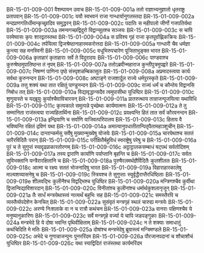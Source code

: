 BR-15-01-009-001	वैशम्पायन उवाच
BR-15-01-009-001a	ततो राज्ञाभ्यनुज्ञातो धृतराष्ट्रः प्रतापवान्
BR-15-01-009-001c	ययौ स्वभवनं राजा गान्धार्यानुगतस्तदा
BR-15-01-009-002a	मन्दप्राणगतिर्धीमान्कृच्छ्रादिव समुद्धरन्
BR-15-01-009-002c	पदातिः स महीपालो जीर्णो गजपतिर्यथा
BR-15-01-009-003a	तमन्वगच्छद्विदुरो विद्वान्सूतश्च सञ्जयः
BR-15-01-009-003c	स चापि परमेष्वासः कृपः शारद्वतस्तथा
BR-15-01-009-004a	स प्रविश्य गृहं राजा कृतपूर्वाह्णिकक्रियः
BR-15-01-009-004c	तर्पयित्वा द्विजश्रेष्ठानाहारमकरोत्तदा
BR-15-01-009-005a	गान्धारी चैव धर्मज्ञा कुन्त्या सह मनस्विनी
BR-15-01-009-005c	वधूभिरुपचारेण पूजिताभुङ्क्त भारत
BR-15-01-009-006a	कृताहारं कृताहाराः सर्वे ते विदुरादयः
BR-15-01-009-006c	पाण्डवाश्च कुरुश्रेष्ठमुपातिष्ठन्त तं नृपम्
BR-15-01-009-007a	ततोऽब्रवीन्महाराज कुन्तीपुत्रमुपह्वरे
BR-15-01-009-007c	निषण्णं पाणिना पृष्ठे संस्पृशन्नम्बिकासुतः
BR-15-01-009-008a	अप्रमादस्त्वया कार्यः सर्वथा कुरुनन्दन
BR-15-01-009-008c	अष्टाङ्गे राजशार्दूल राज्ये धर्मपुरस्कृते
BR-15-01-009-009a	तत्तु शक्यं यथा तात रक्षितुं पाण्डुनन्दन
BR-15-01-009-009c	राज्यं धर्मं च कौन्तेय विद्वानसि निबोध तत्
BR-15-01-009-010a	विद्यावृद्धान्सदैव त्वमुपासीथा युधिष्ठिर
BR-15-01-009-010c	शृणुयास्ते च यद्ब्रूयुः कुर्याश्चैवाविचारयन्
BR-15-01-009-011a	प्रातरुत्थाय तान्राजन्पूजयित्वा यथाविधि
BR-15-01-009-011c	कृत्यकाले समुत्पन्ने पृच्छेथाः कार्यमात्मनः
BR-15-01-009-012a	ते तु सम्मानिता राजंस्त्वया राज्यहितार्थिना
BR-15-01-009-012c	प्रवक्ष्यन्ति हितं तात सर्वं कौरवनन्दन
BR-15-01-009-013a	इन्द्रियाणि च सर्वाणि वाजिवत्परिपालय
BR-15-01-009-013c	हिताय वै भविष्यन्ति रक्षितं द्रविणं यथा
BR-15-01-009-014a	अमात्यानुपधातीतान्पितृपैतामहाञ्शुचीन्
BR-15-01-009-014c	दान्तान्कर्मसु सर्वेषु मुख्यान्मुख्येषु योजयेः
BR-15-01-009-015a	चारयेथाश्च सततं चारैरविदितैः परान्
BR-15-01-009-015c	परीक्षितैर्बहुविधं स्वराष्ट्रेषु परेषु च
BR-15-01-009-016a	पुरं च ते सुगुप्तं स्याद्दृढप्राकारतोरणम्
BR-15-01-009-016c	अट्टाट्टालकसम्बाधं षट्पथं सर्वतोदिशम्
BR-15-01-009-017a	तस्य द्वाराणि कार्याणि पर्याप्तानि बृहन्ति च
BR-15-01-009-017c	सर्वतः सुविभक्तानि यन्त्रैरारक्षितानि च
BR-15-01-009-018a	पुरुषैरलमर्थज्ञैर्विदितैः कुलशीलतः
BR-15-01-009-018c	आत्मा च रक्ष्यः सततं भोजनादिषु भारत
BR-15-01-009-019a	विहाराहारकालेषु माल्यशय्यासनेषु च
BR-15-01-009-019c	स्त्रियश्च ते सुगुप्ताः स्युर्वृद्धैराप्तैरधिष्ठिताः
BR-15-01-009-019e	शीलवद्भिः कुलीनैश्च विद्वद्भिश्च युधिष्ठिर
BR-15-01-009-020a	मन्त्रिणश्चैव कुर्वीथा द्विजान्विद्याविशारदान्
BR-15-01-009-020c	विनीतांश्च कुलीनांश्च धर्मार्थकुशलानृजून्
BR-15-01-009-021a	तैः सार्धं मन्त्रयेथास्त्वं नात्यर्थं बहुभिः सह
BR-15-01-009-021c	समस्तैरपि च व्यस्तैर्व्यपदेशेन केनचित्
BR-15-01-009-022a	सुसंवृतं मन्त्रगृहं स्थलं चारुह्य मन्त्रयेः
BR-15-01-009-022c	अरण्ये निःशलाके वा न च रात्रौ कथंचन
BR-15-01-009-023a	वानराः पक्षिणश्चैव ये मनुष्यानुकारिणः
BR-15-01-009-023c	सर्वे मन्त्रगृहे वर्ज्या ये चापि जडपङ्गुकाः
BR-15-01-009-024a	मन्त्रभेदे हि ये दोषा भवन्ति पृथिवीक्षिताम्
BR-15-01-009-024c	न ते शक्याः समाधातुं कथंचिदिति मे मतिः
BR-15-01-009-025a	दोषांश्च मन्त्रभेदेषु ब्रूयास्त्वं मन्त्रिमण्डले
BR-15-01-009-025c	अभेदे च गुणान्राजन्पुनः पुनररिंदम
BR-15-01-009-026a	पौरजानपदानां च शौचाशौचं युधिष्ठिर
BR-15-01-009-026c	यथा स्याद्विदितं राजंस्तथा कार्यमरिंदम
